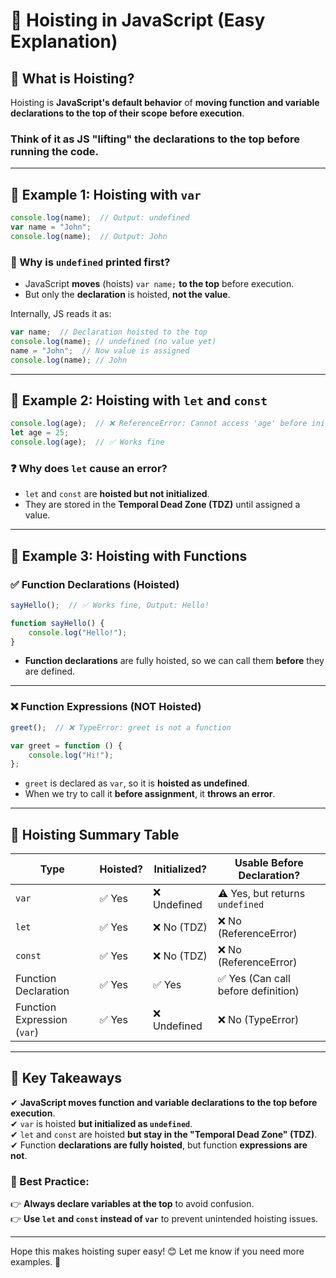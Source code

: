 # **🚀 Hoisting in JavaScript (Easy Explanation)**  

## **🔹 What is Hoisting?**  
Hoisting is **JavaScript's default behavior** of **moving function and variable declarations to the top of their scope** **before execution**.  

### **Think of it as JS "lifting" the declarations to the top before running the code.**  

---

## **🔹 Example 1: Hoisting with `var`**  
```js
console.log(name);  // Output: undefined
var name = "John";
console.log(name);  // Output: John
```
### **🧐 Why is `undefined` printed first?**  
- JavaScript **moves** (hoists) `var name;` **to the top** before execution.  
- But only the **declaration** is hoisted, **not the value**.  

Internally, JS reads it as:
```js
var name;  // Declaration hoisted to the top
console.log(name); // undefined (no value yet)
name = "John";  // Now value is assigned
console.log(name); // John
```

---

## **🔹 Example 2: Hoisting with `let` and `const`**
```js
console.log(age);  // ❌ ReferenceError: Cannot access 'age' before initialization
let age = 25;
console.log(age);  // ✅ Works fine
```
### **❓ Why does `let` cause an error?**  
- `let` and `const` are **hoisted but not initialized**.
- They are stored in the **Temporal Dead Zone (TDZ)** until assigned a value.

---

## **🔹 Example 3: Hoisting with Functions**  
### **✅ Function Declarations (Hoisted)**
```js
sayHello();  // ✅ Works fine, Output: Hello!

function sayHello() {
    console.log("Hello!");
}
```
- **Function declarations** are fully hoisted, so we can call them **before** they are defined.

---

### **❌ Function Expressions (NOT Hoisted)**
```js
greet();  // ❌ TypeError: greet is not a function

var greet = function () {
    console.log("Hi!");
};
```
- `greet` is declared as `var`, so it is **hoisted as undefined**.
- When we try to call it **before assignment**, it **throws an error**.

---

## **🔹 Hoisting Summary Table**
| **Type** | **Hoisted?** | **Initialized?** | **Usable Before Declaration?** |
|----------|------------|--------------|----------------------------|
| `var` | ✅ Yes | ❌ Undefined | ⚠️ Yes, but returns `undefined` |
| `let` | ✅ Yes | ❌ No (TDZ) | ❌ No (ReferenceError) |
| `const` | ✅ Yes | ❌ No (TDZ) | ❌ No (ReferenceError) |
| Function Declaration | ✅ Yes | ✅ Yes | ✅ Yes (Can call before definition) |
| Function Expression (`var`) | ✅ Yes | ❌ Undefined | ❌ No (TypeError) |

---

## **🎯 Key Takeaways**
✔ **JavaScript moves function and variable declarations to the top before execution**.  
✔ `var` is hoisted **but initialized as `undefined`**.  
✔ `let` and `const` are hoisted **but stay in the "Temporal Dead Zone" (TDZ)**.  
✔ Function **declarations are fully hoisted**, but function **expressions are not**.

### **🚀 Best Practice:**  
👉 **Always declare variables at the top** to avoid confusion.  
👉 **Use `let` and `const` instead of `var`** to prevent unintended hoisting issues.  

---

Hope this makes hoisting super easy! 😊 Let me know if you need more examples. 🚀